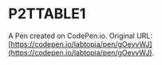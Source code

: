 # P2TTABLE1

A Pen created on CodePen.io. Original URL: [https://codepen.io/labtopia/pen/gOevvWJ](https://codepen.io/labtopia/pen/gOevvWJ).

